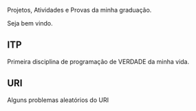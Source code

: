 
Projetos, Atividades e Provas da minha graduação.

Seja bem vindo.

## ITP

Primeira disciplina de programação de VERDADE da minha vida.

## URI

Alguns problemas aleatórios do URI
